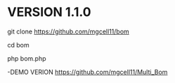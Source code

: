 # VERSION 1.1.0

git clone https://github.com/mgcell11/bom

cd bom

php bom.php



-DEMO VERION
https://github.com/mgcell11/Multi_Bom
